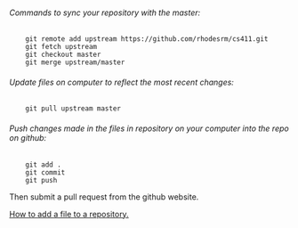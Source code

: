 
###### Commands to sync your repository with the master: <br />
```
  	git remote add upstream https://github.com/rhodesrm/cs411.git  
	git fetch upstream  
	git checkout master  
	git merge upstream/master  
```

###### Update files on computer to reflect the most recent changes: <br />
```
	git pull upstream master
```

###### Push changes made in the files in repository on your computer into the repo on github: <br />
```
	git add .  
	git commit  
	git push  
```

Then submit a pull request from the github website. 

[How to add a file to a repository.](https://help.github.com/articles/adding-a-file-to-a-repository-using-the-command-line/) <br />
